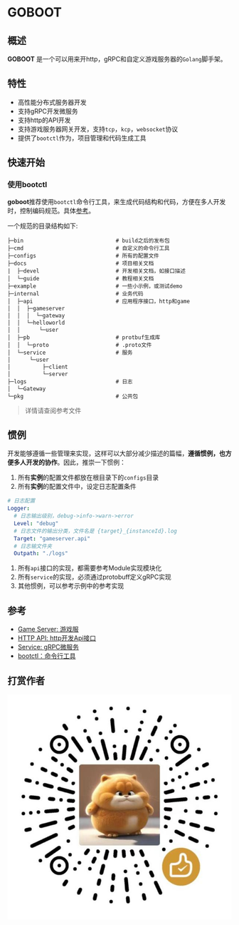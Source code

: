 # GOBOOT

## 概述

**GOBOOT** 是一个可以用来开http，gRPC和自定义游戏服务器的`Golang`脚手架。

## 特性

* 高性能分布式服务器开发
* 支持gRPC开发微服务
* 支持http的API开发
* 支持游戏服务器网关开发，支持`tcp`，`kcp`，`websocket`协议
* 提供了`bootctl`作为，项目管理和代码生成工具

## 快速开始

### 使用bootctl

**goboot**推荐使用`bootctl`命令行工具，来生成代码结构和代码，方便在多人开发时，控制编码规范。具体[参考](./docs/guide/bootctl.m)。

一个规范的目录结构如下:

```
├─bin                             # build之后的发布包
├─cmd                             # 自定义的命令行工具
├─configs                         # 所有的配置文件
├─docs                            # 项目相关文档
|  ├─devel                        # 开发相关文档，如接口描述
│  └─guide                        # 教程相关文档
├─example                         # 一些小示例，或测试demo
├─internal                        # 业务代码
│  ├─api                          # 应用程序接口，http和game
│  │  ├─gameserver
│  │  │  └─gateway
│  │  └─helloworld
│  │      └─user
│  ├─pb                           # protbuf生成库
│  │  └─proto                     # .proto文件
│  └─service                      # 服务
│      └─user
│          ├─client
│          └─server
├─logs                            # 日志
│  └─Gateway
└─pkg                             # 公共包
```

> 详情请查阅参考文件

## 惯例

开发能够遵循一些管理来实现，这样可以大部分减少描述的篇幅，**遵循惯例，也方便多人开发的协作**。因此，推崇一下惯例：

1. 所有**实例**的配置文件都放在根目录下的`configs`目录
2. 所有**实例**的配置文件中，设定日志配置条件
```yaml
# 日志配置
Logger:
  # 日志输出级别，debug->info->warn->error
  Level: "debug"
  # 日志文件的输出分类，文件名是 {target}_{instanceId}.log
  Target: "gameserver.api"
  # 日志输文件夹
  Outpath: "./logs"
```
1. 所有`api`接口的实现，都需要参考Module实现模块化
2. 所有`service`的实现，必须通过protobuff定义gRPC实现
3. 其他惯例，可以参考示例中的参考实现

## 参考

* [Game Server: 游戏服](./docs/guide/gameserver.md)
* [HTTP API: http开发Api接口](./docs/guide/httpapi.md)
* [Service: gRPC微服务](./docs/guide/service.md)
* [bootctl：命令行工具](./docs/guide/bootctl.md)

## 打赏作者

![打赏](./docs/guide/image/w_20230424115445.png)
